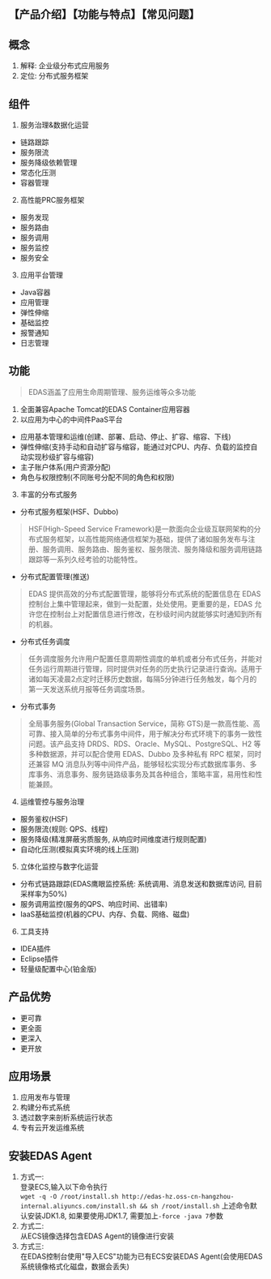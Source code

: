 ## 【产品介绍】【功能与特点】【常见问题】

## 概念
1. 解释: 企业级分布式应用服务
2. 定位: 分布式服务框架

## 组件
1. 服务治理&数据化运营
 + 链路跟踪
 + 服务限流
 + 服务降级依赖管理
 + 常态化压测
 + 容器管理

2. 高性能PRC服务框架
 + 服务发现
 + 服务路由
 + 服务调用
 + 服务监控
 + 服务安全

3. 应用平台管理
 + Java容器
 + 应用管理
 + 弹性伸缩
 + 基础监控
 + 报警通知
 + 日志管理

## 功能
> EDAS涵盖了应用生命周期管理、服务运维等众多功能

1. 全面兼容Apache Tomcat的EDAS Container应用容器
2. 以应用为中心的中间件PaaS平台
 + 应用基本管理和运维(创建、部署、启动、停止、扩容、缩容、下线)
 + 弹性伸缩(支持手动和自动扩容与缩容，能通过对CPU、内存、负载的监控自动实现秒级扩容与缩容)
 + 主子账户体系(用户资源分配)
 + 角色与权限控制(不同账号分配不同的角色和权限)

3. 丰富的分布式服务
 + 分布式服务框架(HSF、Dubbo)
 > HSF(High-Speed Service Framework)是一款面向企业级互联网架构的分布式服务框架，以高性能网络通信框架为基础，提供了诸如服务发布与注册、服务调用、服务路由、服务鉴权、服务限流、服务降级和服务调用链路跟踪等一系列久经考验的功能特性。

 + 分布式配置管理(推送)
 > EDAS 提供高效的分布式配置管理，能够将分布式系统的配置信息在 EDAS 控制台上集中管理起来，做到一处配置，处处使用。更重要的是，EDAS 允许您在控制台上对配置信息进行修改，在秒级时间内就能够实时通知到所有的机器。

 + 分布式任务调度
 > 任务调度服务允许用户配置任意周期性调度的单机或者分布式任务，并能对任务运行周期进行管理，同时提供对任务的历史执行记录进行查询。适用于诸如每天凌晨2点定时迁移历史数据，每隔5分钟进行任务触发，每个月的第一天发送系统月报等任务调度场景。

 + 分布式事务
 > 全局事务服务(Global Transaction Service，简称 GTS)是一款高性能、高可靠、接入简单的分布式事务中间件，用于解决分布式环境下的事务一致性问题。该产品支持 DRDS、RDS、Oracle、MySQL、PostgreSQL、H2 等多种数据源，并可以配合使用 EDAS、Dubbo 及多种私有 RPC 框架，同时还兼容 MQ 消息队列等中间件产品，能够轻松实现分布式数据库事务、多库事务、消息事务、服务链路级事务及其各种组合，策略丰富，易用性和性能兼顾。

4. 运维管控与服务治理
 + 服务鉴权(HSF)
 + 服务限流(规则: QPS、线程)
 + 服务降级(精准屏蔽劣质服务, 从响应时间维度进行规则配置)
 + 自动化压测(模拟真实环境的线上压测)

5. 立体化监控与数字化运营
 + 分布式链路跟踪(EDAS鹰眼监控系统: 系统调用、消息发送和数据库访问, 目前采样率为50%)
 + 服务调用监控(服务的QPS、响应时间、出错率)
 + IaaS基础监控(机器的CPU、内存、负载、网络、磁盘)

6. 工具支持
 + IDEA插件
 + Eclipse插件
 + 轻量级配置中心(铂金版)

## 产品优势
 + 更可靠
 + 更全面
 + 更深入
 + 更开放

## 应用场景
1. 应用发布与管理
2. 构建分布式系统
3. 透过数字来剖析系统运行状态
4. 专有云开发运维系统

## 安装EDAS Agent
1. 方式一:   
登录ECS,输入以下命令执行   
`
wget -q -O /root/install.sh http://edas-hz.oss-cn-hangzhou-internal.aliyuncs.com/install.sh && sh /root/install.sh
`
上述命令默认安装JDK1.8, 如果要使用JDK1.7, 需要加上`-force -java 7`参数
2. 方式二:   
从ECS镜像选择包含EDAS Agent的镜像进行安装
3. 方式三:   
在EDAS控制台使用"导入ECS"功能为已有ECS安装EDAS Agent(会使用EDAS系统镜像格式化磁盘，数据会丢失)
